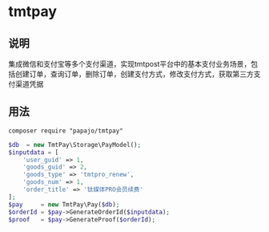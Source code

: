 # tmtpay

## 说明

集成微信和支付宝等多个支付渠道，实现tmtpost平台中的基本支付业务场景，包括创建订单，查询订单，删除订单，创建支付方式，修改支付方式，获取第三方支付渠道凭据

## 用法


```
composer require "papajo/tmtpay"
```

```php
$db  = new TmtPay\Storage\PayModel();
$inputdata = [
    'user_guid' => 1,
    'goods_guid' => 2,
    'goods_type' => 'tmtpro_renew',
    'goods_num' => 1,
    'order_title' => '钛媒体PRO会员续费'
];
$pay     = new TmtPay\Pay($db);
$orderId = $pay->GenerateOrderId($inputdata);
$proof   = $pay->GenerateProof($orderId);
```

